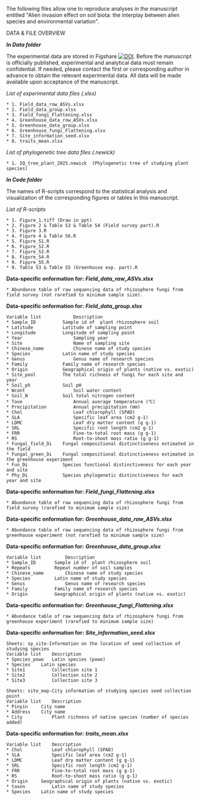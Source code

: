 The following files allow one to reproduce analyses in the manuscript entitled "Alien invasion effect on soil biota: the interplay between alien species and environmental variation".

DATA & FILE OVERVIEW

***In Data folder***

The experimental data are stored in Figshare [![DOI](https://zenodo.org/badge/DOI/10.6084/m9.figshare.27880494.svg)](https://doi.org/10.6084/m9.figshare.27880494.v1).
Before the manuscript is officially published, experimental and analytical data must remain confidential. 
If needed, please contact the first or corresponding author in advance to obtain the relevant experimental data. 
All data will be made available upon acceptance of the manuscript.

*List of experimental data files (.xlsx)*

    * 1. Field_data_row_ASVs.xlsx  
    * 2. Field_data_group.xlsx  
    * 3. Field_fungi_Flattening.xlsx
    * 4. Greenhouse_data_row_ASVs.xlsx  
    * 5. Greenhouse_data_group.xlsx  
    * 6. Greenhouse_fungi_Flattening.xlsx  
    * 7. Site_information_seed.xlsx  
    * 8. traits_mean.xlsx  
    
*List of phylogenetic tree data files (.newick)*  

    * 1. IQ_tree_plant_2025.newick  (Phylogenetic tree of studying plant species)

***In Code folder***

The names of R-scripts correspond to the statistical analysis and visualization of the corresponding figures or tables in this manuscript.

*List of R-scripts*

    * 1. Figure_1.tiff (Draw in ppt)
    * 2. Figure 2 & Table S3 & Table S4 (Field survey part).R  
    * 3. Figure 3.R  
    * 4. Figure 4 & Table S6.R  
    * 5. Figure_S1.R  
    * 6. Figure_S2.R 
    * 7. Figure_S3.R  
    * 8. Figure_S4.R  
    * 9. Figure_S5.R  
    * 9. Table S3 & Table S5 (Greenhouse exp. part).R  
    
**Data-specific onformation for:** ***Field_data_raw_ASVs.xlsx***

    * Abundance table of raw sequencing data of rhizosphere fungi from field survey (not rarefied to minimum sample size).

**Data-specific onformation for:** ***Field_data_group.xlsx***

    Variable list	         Description
    * Sample_ID	         Sample id of  plant rhizosphere soil 
    * Latitude	         Latitude of sampling point
    * Longitude	         Longitude of sampling point
    * Year	                 Sampling year
    * Site	                 Name of sampling site
    * Chinese_name	         Chinese name of study species
    * Species	         Latin name of study species
    * Genus	                 Genus name of research species
    * Family	         Family name of research species
    * Origin	         Geographical origin of plants (native vs. exotic)
    * Site_pool	         The total richness of fungi for each site and year
    * Soil_ph	         Soil pH
    * Wcont	                 Soil water content
    * Soil_N	         Soil total nitrogen content
    * Tave	                 Annual average temperature (℃)
    * Precipitation	         Annual precipitation (mm)
    * Chol	                 Leaf chlorophyll (SPAD)
    * SLA	                 Specific leaf area (cm2 g-1)
    * LDMC	                 Leaf dry matter content (g g-1)
    * SRL	                 Specific root length (cm2 g-1)
    * FRR	                 Fine-to-total root mass (g g-1)
    * RS	                 Root-to-shoot mass ratio (g g-1)
    * Fungal_field_Di	 Fungal compositional distinctiveness estimated in the field
    * Fungal_green_Di	 Fungal compositional distinctiveness estimated in the greenhouse experiment
    * Fun_Di	         Species functional distinctiveness for each year and site
    * Phy_Di	         Species phylogenetic distinctiveness for each year and site

**Data-specific onformation for:** ***Field_fungi_Flattening.xlsx***

    * Abundance table of raw sequencing data of rhizosphere fungi from field survey (rarefied to minimum sample size)
      
**Data-specific onformation for:** ***Greenhouse_data_raw_ASVs.xlsx***

    * Abundance table of raw sequencing data of rhizosphere fungi from greenhouse experiment (not rarefied to minimum sample size)

**Data-specific onformation for:** ***Greenhouse_data_group.xlsx***

    Variable list	      Description
    * Sample_ID	      Sample id of  plant rhizosphere soil 
    * Repeats	      Repeat number of soil samples
    * Chinese_name	      Chinese name of study species
    * Species	      Latin name of study species
    * Genus	              Genus name of research species
    * Family	      Family name of research species
    * Origin	      Geographical origin of plants (native vs. exotic)

**Data-specific onformation for:** ***Greenhouse_fungi_Flattening.xlsx***

    * Abundance table of raw sequencing data of rhizosphere fungi from greenhouse experiment (rarefied to minimum sample size)
    
**Data-specific onformation for:** ***Site_information_seed.xlsx***

    Sheets: sp_site-Information on the location of seed collection of studying species
    Variable list	 Description
    * Species_powo	 Latin species (powo)
    * Species	 Latin species
    * Site1	         Collection site 1
    * Site2	         Collection site 2
    * Site3	         Collection site 3
    
    Sheets: site_map-City information of studying species seed collection point
    Variable list	 Description
    * Pinyin	 City name
    * Address	 City name
    * City	         Plant richness of native species (number of species added)

**Data-specific onformation for:** ***traits_mean.xlsx***

    Variable list	 Description
    * Chol	         Leaf chlorophyll (SPAD)
    * SLA	         Specific leaf area (cm2 g-1)
    * LDMC	         Leaf dry matter content (g g-1)
    * SRL	         Specific root length (cm2 g-1)
    * FRR	         Fine-to-total root mass (g g-1)
    * RS	         Root-to-shoot mass ratio (g g-1)
    * Origin	 Geographical origin of plants (native vs. exotic)
    * taxon	         Latin name of study species
    * Species	 Latin name of study species
